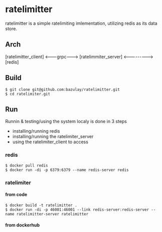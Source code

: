 # ratelimitter

ratelimitter is a simple ratelimiting imlementation, utilizing redis as its data store.

## Arch

[ratelimitter_client] <---grpc---> [ratelimmiter_server] <--------->[redis]

## Build
```
$ git clone git@github.com:bazulay/ratelimitter.git
$ cd ratelimiter.git
```

## Run
Runnin & testing/using the system localy is done in 3 steps
- installing/running redis
- installing/running the ratelimiter_server
- using the ratelimiter_client to access 
### redis
```
$ docker pull redis
$ docker run -di -p 6379:6379 --name redis-server redis 
```
### ratelimiter
#### from code
```
$ docker build -t ratelimitter .
$ docker run -di -p 46001:46001 --link redis-server:redis-server --name ratelimitter-server ratelimitter
```
#### from dockerhub
